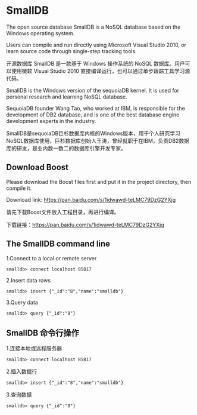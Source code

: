 # SmallDB
The open source database SmallDB is a NoSQL database based on the Windows operating system. 

Users can compile and run directly using Microsoft Visual Studio 2010, or learn source code through single-step tracking tools.

开源数据库 SmallDB 是一款基于 Windows 操作系统的 NoSQL 数据库。用户可以使用微软 Visual Studio 2010 直接编译运行，也可以通过单步跟踪工具学习源代码。

SmallDB is the Windows version of the sequoiaDB kernel. It is used for personal research and learning NoSQL database. 

SequoiaDB founder Wang Tao, who worked at IBM, is responsible for the development of DB2 database, and is one of the best database engine development experts in the industry.

SmallDB是sequoiaDB巨杉数据库内核的Windows版本，用于个人研究学习NoSQL数据库使用，巨杉数据库创始人王涛，曾经就职于在IBM，负责DB2数据库的研发，是业内数一数二的数据库引擎开发专家。

## Download Boost

Please download the Boost files first and put it in the project directory, then compile it.

Download link: https://pan.baidu.com/s/1idwawd-teLMC79DzG2YXjg

请先下载Boost文件放入工程目录，再进行编译。

下载链接：https://pan.baidu.com/s/1idwawd-teLMC79DzG2YXjg

## The SmallDB command line
1.Connect to a local or remote server

```
smalldb> connect localhost 85817
```

2.Insert data rows

```
smalldb> insert {"_id":"8","name":"smalldb"}
```

3.Query data

```
smalldb> query {"_id":"8"}
```

## SmallDB 命令行操作
1.连接本地或远程服务器

```
smalldb> connect localhost 85817
```

2.插入数据行

```
smalldb> insert {"_id":"8","name":"smalldb"}
```


3.查询数据

```
smalldb> query {"_id":"8"}
```




